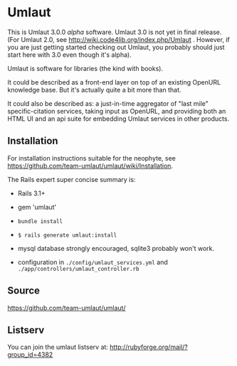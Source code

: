 # Umlaut

This is Umlaut 3.0.0 _alpha_ software. Umlaut 3.0 is not yet in final release. 
(For Umlaut 2.0, see http://wiki.code4lib.org/index.php/Umlaut . However, if 
you are just getting started checking out Umlaut, you probably should just
start here with 3.0 even though it's alpha). 

Umlaut is software for libraries (the kind with books). 

It could be described as a front-end layer on top of an existing OpenURL 
knowledge base. But it's actually quite a bit more than that. 

It could also be described as: a just-in-time aggregator of  "last mile" 
specific-citation services, taking input as OpenURL, and providing both an 
HTML UI and an api suite for embedding Umlaut services in other products. 


## Installation

For installation instructions suitable for the neophyte, see 
https://github.com/team-umlaut/umlaut/wiki/Installation. 

The Rails expert super concise summary is:

* Rails 3.1+

* gem 'umlaut'

* `bundle install`
    
* `$ rails generate umlaut:install`

* mysql database strongly encouraged, sqlite3 probably won't work. 

* configuration in `./config/umlaut_services.yml` and `./app/controllers/umlaut_controller.rb` 
    
## Source

https://github.com/team-umlaut/umlaut/

## Listserv

You can join the umlaut listserv at:
http://rubyforge.org/mail/?group_id=4382
